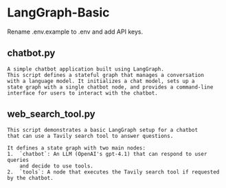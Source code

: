 # LangGraph-Basic

Rename .env.example to .env and add API keys.

## chatbot.py

```
A simple chatbot application built using LangGraph.
This script defines a stateful graph that manages a conversation
with a language model. It initializes a chat model, sets up a
state graph with a single chatbot node, and provides a command-line
interface for users to interact with the chatbot.
```

## web_search_tool.py

```
This script demonstrates a basic LangGraph setup for a chatbot
that can use a Tavily search tool to answer questions.

It defines a state graph with two main nodes:
1.  `chatbot`: An LLM (OpenAI's gpt-4.1) that can respond to user queries
    and decide to use tools.
2.  `tools`: A node that executes the Tavily search tool if requested by the chatbot.

```
